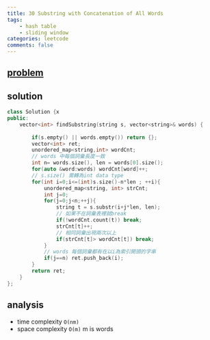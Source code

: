 ```yaml
---
title: 30 Substring with Concatenation of All Words
tags:  
    - hash table
    - sliding window
categories: leetcode
comments: false
---
```



## [problem](https://leetcode.com/problems/substring-with-concatenation-of-all-words/)

## solution
```c++
class Solution {x
public:
    vector<int> findSubstring(string s, vector<string>& words) {
        
        if(s.empty() || words.empty()) return {};
        vector<int> ret;
        unordered_map<string,int> wordCnt;
        // words 中每個詞彙長度一致
        int n= words.size(), len = words[0].size();
        for(auto &word:words) wordCnt[word]++;
        // s.size() 需轉為int data type
        for(int i=0;i<=(int)s.size()-n*len ; ++i){
            unordered_map<string, int> strCnt;
            int j=0;
            for(j=0;j<n;++j){
                string t = s.substr(i+j*len, len);
                // 如果不在詞彙表裡就break
                if(!wordCnt.count(t)) break;
                strCnt[t]++;
                // 相同詞彙出現兩次以上
                if(strCnt[t]> wordCnt[t]) break;
            }
            // words 每個詞彙都有在以i為索引開頭的字串
            if(j==n) ret.push_back(i);
        }
        return ret;
    }
};
```
## analysis
- time complexity `O(nm)`
- space complexity `O(m)` m is words